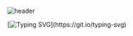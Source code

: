 ![header](https://capsule-render.vercel.app/api?type=Venom&color=auto&height=300&section=header&text=ChaeHyeon'sGitHub&fontSize=50)

[![Typing SVG](https://readme-typing-svg.demolab.com?font=Fira+Code&weight=500&pause=1000&width=435&lines=Hi%2C+I'm+yeo+chae+hyeon%F0%9F%91%8B;I+am+a+frontend+developer+specialized+in+design+and+development%2C;with+a+strong+focus+on+user+experience.)](https://git.io/typing-svg)




